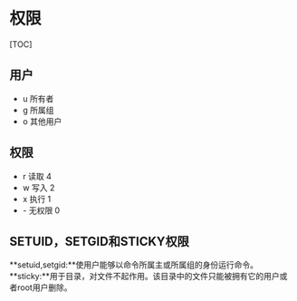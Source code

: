 # 权限

[TOC]

## 用户

* u    所有者
* g    所属组
* o    其他用户

## 权限

* r		读取         4
* w       写入         2
* x        执行         1
* \-         无权限      0

## SETUID，SETGID和STICKY权限
**setuid,setgid:**使用户能够以命令所属主或所属组的身份运行命令。  
**sticky:**用于目录，对文件不起作用。该目录中的文件只能被拥有它的用户或者root用户删除。